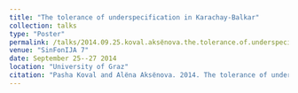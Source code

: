 ```yaml
---
title: "The tolerance of underspecification in Karachay-Balkar"
collection: talks
type: "Poster"
permalink: /talks/2014.09.25.koval.aksёnova.the.tolerance.of.underspecification.in.karachay-balkar
venue: "SinFonIJA 7"
date: September 25--27 2014
location: "University of Graz"
citation: "Pasha Koval and Alёna Aksёnova. 2014. The tolerance of underspecification in Karachay-Balkar (Poster). SinFonIJA 7. University of Graz. September 25--27."
---
```


